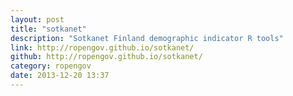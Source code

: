 ```yaml
---
layout: post
title: "sotkanet"
description: "Sotkanet Finland demographic indicator R tools"
link: http://ropengov.github.io/sotkanet/
github: http://ropengov.github.io/sotkanet/
category: ropengov
date: 2013-12-20 13:37
---
```


